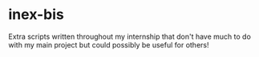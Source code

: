 # inex-bis
Extra scripts written throughout my internship that don't have much to do with my main project but could possibly be useful for others!
